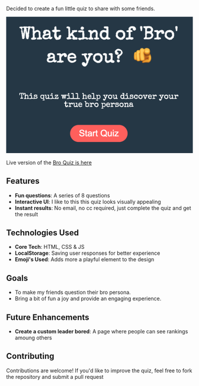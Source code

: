 Decided to create a fun little quiz to share with some friends. 

![Bro Quiz from page](images/broQuiz.png)

Live version of the [Bro Quiz is here](https://what-bro-are-you-quiz.netlify.app/)

## Features 
- **Fun questions**: A series of 8 questions
- **Interactive UI**: I like to this this quiz looks visually appealing
- **Instant results**: No email, no cc required, just complete the quiz and get the result

## Technologies Used
- **Core Tech**: HTML, CSS & JS
- **LocalStorage**: Saving user responses for better experience
- **Emoji's Used**: Adds more a playful element to the design

## Goals
- To make my friends question their bro persona.
- Bring a bit of fun a joy and provide an engaging experience.

## Future Enhancements
- **Create a custom leader bored**: A page where people can see rankings amoung others

## Contributing
Contributions are welcome! If you'd like to improve the quiz, feel free to fork the repository and submit a pull request

